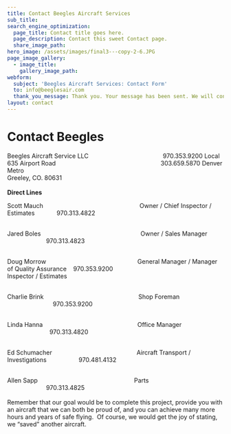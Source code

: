 ```yaml
---
title: Contact Beegles Aircraft Services
sub_title:
search_engine_optimization:
  page_title: Contact title goes here.
  page_description: Contact this sweet Contact page.
  share_image_path:
hero_image: /assets/images/final3---copy-2-6.JPG
page_image_gallery:
  - image_title:
    gallery_image_path:
webform:
  subject: 'Beegles Aircraft Services: Contact Form'
  to: info@beeglesair.com
  thank_you_message: Thank you. Your message has been sent. We will contact you shortly.
layout: contact
---
```


# Contact Beegles

Beegles Aircraft Service LLC                                            970.353.9200 Local<br>635 Airport Road                                                              303.659.5870 Denver Metro <br>Greeley, CO. 80631<br><br>**Direct Lines**

Scott Mauch                                                         Owner / Chief Inspector / Estimates             970.313.4822<br>   

Jared Boles                                                           Owner / Sales Manager                                 970.313.4823<br>   

Doug Morrow                                                      General Manager / Manager of Quality Assurance    970.353.9200                                                    Inspector / Estimates<br> 

Charlie Brink                                                        Shop Foreman                                                     970.353.9200<br>   

Linda Hanna                                                        Office Manager                                                 970.313.4820<br>   

Ed Schumacher                                                  Aircraft Transport / Investigations                   970.481.4132<br>   

Allen Sapp                                                         Parts                                                                   970.313.4825<br>  <br>Remember that our goal would be to complete this project, provide you with an aircraft that we can both be proud of, and you can achieve many more hours and years of safe flying.  Of course, we would get the joy of stating, we “saved” another aircraft.